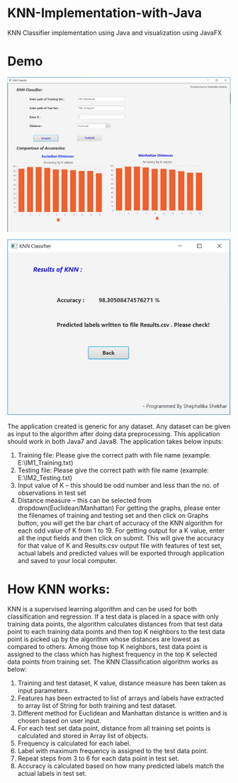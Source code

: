 # KNN-Implementation-with-Java
KNN Classifier implementation using Java and visualization using JavaFX 

# Demo

![Want to stand out of crowd](https://github.com/shephalika21/KNN-Implementation-with-Java/blob/master/Images/Capture1.PNG)

![Want to stand out of crowd](https://github.com/shephalika21/KNN-Implementation-with-Java/blob/master/Images/Capture2.PNG)

The application created is generic for any dataset. 
Any dataset can be given as input to the algorithm after doing data preprocessing. This application should work in both Java7 and Java8. 
The application takes below inputs:
1.	Training file: Please give the correct path with file name (example: E:\\IM1_Training.txt)
2.	Testing file: Please give the correct path with file name (example: E:\\IM2_Testing.txt)
3.	Input value of K – this should be odd number and less than the no. of observations in test set
4.	Distance measure – this can be selected from dropdown(Euclidean/Manhattan)
For getting the graphs, please enter the filenames of training and testing set and then click on Graphs button, you will get the bar chart of accuracy of the KNN algorithm for each odd value of K from 1 to 19.
For getting output for a K value, enter all the input fields and then click on submit. This will give the accuracy for that value of K and Results.csv output file with features of test set, actual labels and predicted values will be exported through application and saved to your local computer.


# How KNN works:
KNN is a supervised learning algorithm and can be used for both classification and regression. If a test data is placed in a space with only training data points, the algorithm calculates distances from that test data point to each training data points and then top K neighbors to the test data point is picked up by the algorithm whose distances are lowest as compared to others. Among those top K neighbors, test data point is assigned to the class which has highest frequency in the top K selected data points from training set. 
The KNN Classification algorithm works as below:
1.	Training and test dataset, K value, distance measure has been taken as input parameters.
2.	Features has been extracted to list of arrays and labels have extracted to array list of String for both training and test dataset.
3.	Different method for Euclidean and Manhattan distance is written and is chosen based on user input.
4.	For each test set data point, distance from all training set points is calculated and stored in Array list of objects.
5.	Frequency is calculated for each label.
6.	Label with maximum frequency is assigned to the test data point.
7.	Repeat steps from 3 to 6 for each data point in test set.
8.	Accuracy is calculated based on how many predicted labels match the actual labels in test set.
